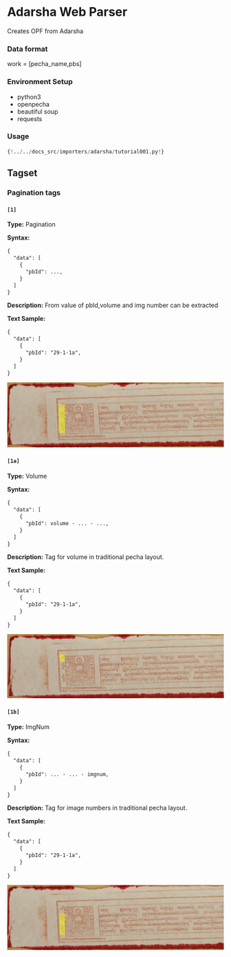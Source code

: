 # Adarsha Web Parser

Creates OPF from Adarsha

### Data format

work = [pecha_name,pbs]

### Environment Setup
 - python3
 - openpecha
 - beautiful soup
 - requests


### Usage

```python
{!../../docs_src/importers/adarsha/tutorial001.py!}
```

## Tagset

### Pagination tags

#### `[1]`

**Type:** Pagination

**Syntax:** 
```
{
  "data": [
    {
      "pbId": ...,
    }
  ]
}
```
**Description:** From value of pbId,volume and img number can be extracted 

**Text Sample:**

```
{
  "data": [
    {
      "pbId": "29-1-1a",
    }
  ]
}
```
![image](../img/importers/adarsha/pagination.png)

#### `[1a]`

**Type:** Volume

**Syntax:**
```
{
  "data": [
    {
      "pbId": volume - ... - ...,
    }
  ]
}
```

**Description:** Tag for volume in traditional pecha layout. 

**Text Sample:**

```
{
  "data": [
    {
      "pbId": "29-1-1a",
    }
  ]
}
```
![image](../img/importers/adarsha/vol.png)


#### `[1b]`

**Type:** ImgNum

**Syntax:**
```
{
  "data": [
    {
      "pbId": ... - ... - imgnum,
    }
  ]
}
```

**Description:** Tag for image numbers in traditional pecha layout.

**Text Sample:**

```
{
  "data": [
    {
      "pbId": "29-1-1a",
    }
  ]
}
```
![image](../img/importers/adarsha/imgnum.png)


